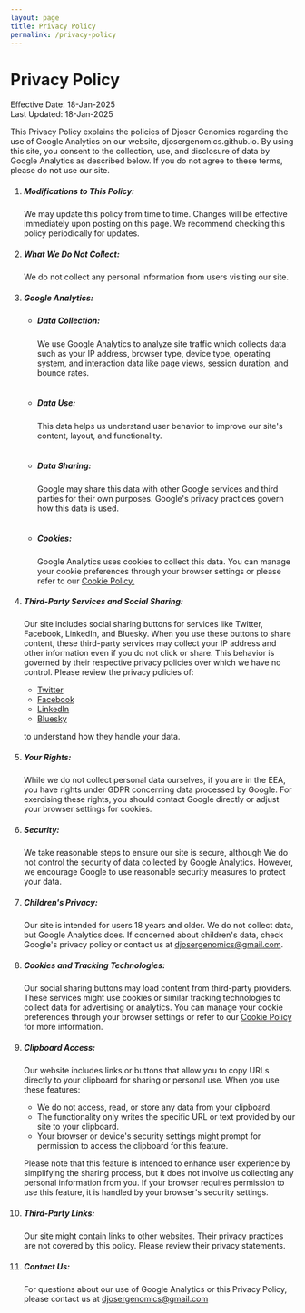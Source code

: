 ```yaml
---
layout: page
title: Privacy Policy
permalink: /privacy-policy
---
```


<h1 class="privacy-policy-h1">Privacy Policy
</h1>

<p>
    Effective Date: 18-Jan-2025 <br>
    Last Updated: 18-Jan-2025
</p>

<p class="privacy-policy-p">
    This Privacy Policy explains the policies of Djoser Genomics regarding the use of Google Analytics on our website, djosergenomics.github.io. By using this site, you consent to the collection, use, and disclosure of data by Google Analytics as described below. If you do not agree to these terms, please do not use our site.

</p>

<ol class="privacy-policy-ol">

<li>
<h5 class="privacy-policy-h5">
Modifications to This Policy:
</h5>
<p class="privacy-policy-p">
We may update this policy from time to time. Changes will be effective immediately upon posting on this page. We recommend checking this policy periodically for updates.
</p>
</li>

<li>
<h5 class="privacy-policy-h5">
What We Do Not Collect:
</h5>
<p class="privacy-policy-p">
We do not collect any personal information from users visiting our site.
</p>
</li>

<li>
<h5 class="privacy-policy-h5">
Google Analytics:
</h5>

<p class="privacy-policy-p">
<ul class="privacy-policy-ul">
<li><h5 class="privacy-policy-p">Data Collection:</h5> We use Google Analytics to analyze site traffic which collects data such as your IP address, browser type, device type, operating system, and interaction data like page views, session duration, and bounce rates.</li>
<br>
<li><h5 class="privacy-policy-p">Data Use:</h5> This data helps us understand user behavior to improve our site's content, layout, and functionality.</li>
<br>
<li><h5 class="privacy-policy-p">Data Sharing:</h5> Google may share this data with other Google services and third parties for their own purposes. Google's privacy practices govern how this data is used.</li>
<br>
<li><h5 class="privacy-policy-p">Cookies:</h5> Google Analytics uses cookies to collect this data. You can manage your cookie preferences through your browser settings or please refer to our
<a href="https://djosergenomics.github.io/cookie-policy">Cookie Policy.</a></li>
</ul>
</p>

</li>

<li>
<h5 class="privacy-policy-h5">
Third-Party Services and Social Sharing:
</h5>
<p class="privacy-policy-p">
Our site includes social sharing buttons for services like Twitter, Facebook, LinkedIn, and Bluesky. When you use these buttons to share content, these third-party services may collect your IP address and other information even if you do not click or share. This behavior is governed by their respective privacy policies over which we have no control. Please review the privacy policies of:

<ul class="privacy-policy-ul">
<li><a href="https://twitter.com/en/privacy" target="_blank">Twitter</a>
</li>

<li><a href="https://www.facebook.com/privacy/policy/" target="_blank">Facebook</a>
</li>

<li><a href="https://www.linkedin.com/legal/privacy-policy" target="_blank">LinkedIn</a>
</li>

<li><a href="https://bsky.social/about/support/privacy-policy" target="_blank">Bluesky</a>
</li>
</ul>

to understand how they handle your data.

</p>
</li>

<li>
<h5 class="privacy-policy-h5">
Your Rights:
</h5>
<p class="privacy-policy-p">
While we do not collect personal data ourselves, if you are in the EEA, you have rights under GDPR concerning data processed by Google. For exercising these rights, you should contact Google directly or adjust your browser settings for cookies.
</p>

</li>
<li>
<h5 class="privacy-policy-h5">
Security:
</h5>
<p class="privacy-policy-p">

We take reasonable steps to ensure our site is secure, although We do not control the security of data collected by Google Analytics. However, we encourage Google to use reasonable security measures to protect your data.

</p>
</li>

<li>
<h5 class="privacy-policy-h5">
Children's Privacy:
</h5>
<p class="privacy-policy-p">
Our site is intended for users 18 years and older. We do not collect data, but Google Analytics does. If concerned about children's data, check Google's privacy policy or contact us at <a href="mailto:djosergenomics@gmail.com">djosergenomics@gmail.com</a>.
</p>
</li>

<li>
<h5 class="privacy-policy-h5">
Cookies and Tracking Technologies:
</h5>
<p class="privacy-policy-p">
Our social sharing buttons may load content from third-party providers. These services might use cookies or similar tracking technologies to collect data for advertising or analytics. You can manage your cookie preferences through your browser settings or refer to our <a href="https://djosergenomics.github.io/cookie-policy">Cookie Policy</a> for more information.
</p>
</li>

<li>
<h5 class="privacy-policy-h5">
Clipboard Access:
</h5>
<p class="privacy-policy-p">
Our website includes links or buttons that allow you to copy URLs directly to your clipboard for sharing or personal use. When you use these features:

<ul class="privacy-policy-ul">
<li>We do not access, read, or store any data from your clipboard. 
</li>

<li>The functionality only writes the specific URL or text provided by our site to your clipboard.
</li>

<li>Your browser or device's security settings might prompt for permission to access the clipboard for this feature.
</li>

</ul>

Please note that this feature is intended to enhance user experience by simplifying the sharing process, but it does not involve us collecting any personal information from you. If your browser requires permission to use this feature, it is handled by your browser's security settings.

</p>
</li>

<li>
<h5 class="privacy-policy-h5">
Third-Party Links:
</h5>
<p class="privacy-policy-p">
Our site might contain links to other websites. Their privacy practices are not covered by this policy. Please review their privacy statements.
</p>
</li>

<li>
<h5 class="privacy-policy-h5">
Contact Us:
</h5>
<p class="privacy-policy-p">
For questions about our use of Google Analytics or this Privacy Policy, please contact us at <a href="mailto:djosergenomics@gmail.com">djosergenomics@gmail.com</a>
</p>
</li>
</ol>
